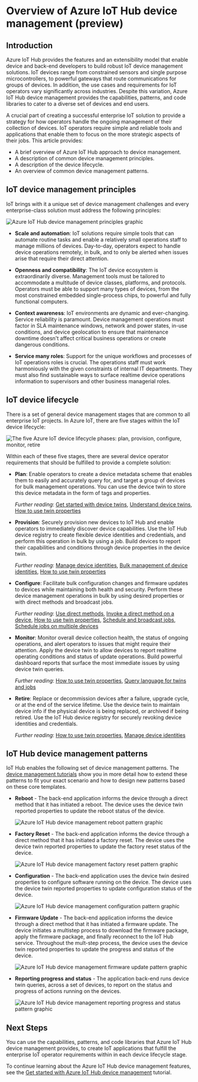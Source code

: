 <properties
 pageTitle="IoT Hub device management overview | Microsoft Azure"
 description="This article provides an overview of device management in Azure IoT Hub: enterprise device lifecycle, reboot, factory reset, firmware update, configuration, device twins, queries, jobs"
 services="iot-hub"
 documentationCenter=""
 authors="bzurcher"
 manager="timlt"
 editor=""/>

<tags
 ms.service="iot-hub"
 ms.devlang="na"
 ms.topic="get-started-article"
 ms.tgt_pltfrm="na"
 ms.workload="na"
 ms.date="10/03/2016"
 ms.author="bzurcher"/>

# <a name="overview-of-azure-iot-hub-device-management-preview"></a>Overview of Azure IoT Hub device management (preview)

## <a name="introduction"></a>Introduction

Azure IoT Hub provides the features and an extensibility model that enable device and back-end developers to build robust IoT device management solutions. IoT devices range from constrained sensors and single purpose microcontrollers, to powerful gateways that route communications for groups of devices.  In addition, the use cases and requirements for IoT operators vary significantly across industries.  Despite this variation, Azure IoT Hub device management provides the capabilities, patterns, and code libraries to cater to a diverse set of devices and end users.

A crucial part of creating a successful enterprise IoT solution to provide a strategy for how operators handle the ongoing management of their collection of devices. IoT operators require simple and reliable tools and applications that enable them to focus on the more strategic aspects of their jobs. This article provides:

- A brief overview of Azure IoT Hub approach to device management.
- A description of common device management principles.
- A description of the device lifecycle.
- An overview of common device management patterns.

## <a name="iot-device-management-principles"></a>IoT device management principles

IoT brings with it a unique set of device management challenges and every enterprise-class solution must address the following principles:

![Azure IoT Hub device management principles graphic][img-dm_principles]

- **Scale and automation**: IoT solutions require simple tools that can automate routine tasks and enable a relatively small operations staff to manage millions of devices. Day-to-day, operators expect to handle device operations remotely, in bulk, and to only be alerted when issues arise that require their direct attention.

- **Openness and compatibility**: The IoT device ecosystem is extraordinarily diverse. Management tools must be tailored to accommodate a multitude of device classes, platforms, and protocols. Operators must be able to support many types of devices, from the most constrained embedded single-process chips, to powerful and fully functional computers.

- **Context awareness**: IoT environments are dynamic and ever-changing. Service reliability is paramount. Device management operations must factor in SLA maintenance windows, network and power states, in-use conditions, and device geolocation to ensure that maintenance downtime doesn't affect critical business operations or create dangerous conditions.

- **Service many roles**: Support for the unique workflows and processes of IoT operations roles is crucial. The operations staff must work harmoniously with the given constraints of internal IT departments.  They must also find sustainable ways to surface realtime device operations information to supervisors and other business managerial roles.

## <a name="iot-device-lifecycle"></a>IoT device lifecycle

There is a set of general device management stages that are common to all enterprise IoT projects. In Azure IoT, there are five stages within the IoT device lifecycle:

![The five Azure IoT device lifecycle phases: plan, provision, configure, monitor, retire][img-device_lifecycle]

Within each of these five stages, there are several device operator requirements that should be fulfilled to provide a complete solution:

- **Plan**: Enable operators to create a device metadata scheme that enables them to easily and accurately query for, and target a group of devices for bulk management operations. You can use the device twin to store this device metadata in the form of tags and properties.

    *Further reading*: [Get started with device twins][lnk-twins-getstarted], [Understand device twins][lnk-twins-devguide], [How to use twin properties][lnk-twin-properties]

- **Provision**: Securely provision new devices to IoT Hub and enable operators to immediately discover device capabilities.  Use the IoT Hub device registry to create flexible device identities and credentials, and perform this operation in bulk by using a job. Build devices to report their capabilities and conditions through device properties in the device twin.

    *Further reading*: [Manage device identities][lnk-identity-registry], [Bulk management of device identities][lnk-bulk-identity], [How to use twin properties][lnk-twin-properties]

- **Configure**: Facilitate bulk configuration changes and firmware updates to devices while maintaining both health and security. Perform these device management operations in bulk by using desired properties or with direct methods and broadcast jobs.

    *Further reading*:  [Use direct methods][lnk-c2d-methods], [Invoke a direct method on a device][lnk-methods-devguide], [How to use twin properties][lnk-twin-properties], [Schedule and broadcast jobs][lnk-jobs], [Schedule jobs on multiple devices][lnk-jobs-devguide]

- **Monitor**: Monitor overall device collection health, the status of ongoing operations, and alert operators to issues that might require their attention.  Apply the device twin to allow devices to report realtime operating conditions and status of update operations. Build powerful dashboard reports that surface the most immediate issues by using device twin queries.

    *Further reading*: [How to use twin properties][lnk-twin-properties], [Query language for twins and jobs][lnk-query-language]

- **Retire**:  Replace or decommission devices after a failure, upgrade cycle, or at the end of the service lifetime.  Use the device twin to maintain device info if the physical device is being replaced, or archived if being retired. Use the IoT Hub device registry for securely revoking device identities and credentials.

    *Further reading*: [How to use twin properties][lnk-twin-properties], [Manage device identities][lnk-identity-registry]

## <a name="iot-hub-device-management-patterns"></a>IoT Hub device management patterns

IoT Hub enables the following set of device management patterns.  The [device management tutorials][lnk-get-started] show you in more detail how to extend these patterns to fit your exact scenario and how to design new patterns based on these core templates.

- **Reboot** - The back-end application informs the device through a direct method that it has initiated a reboot.  The device uses the device twin reported properties to update the reboot status of the device.

    ![Azure IoT Hub device management reboot pattern graphic][img-reboot_pattern]

- **Factory Reset** - The back-end application informs the device through a direct method that it has initiated a factory reset.  The device uses the device twin reported properties to update the factory reset status of the device.

    ![Azure IoT Hub device management factory reset pattern graphic][img-facreset_pattern]

- **Configuration** - The back-end application uses the device twin desired properties to configure software running on the device.  The device uses the device twin reported properties to update configuration status of the device.

    ![Azure IoT Hub device management configuration pattern graphic][img-config_pattern]

- **Firmware Update** - The back-end application informs the device through a direct method that it has initiated a firmware update.  The device initiates a multistep process to download the firmware package, apply the firmware package, and finally reconnect to the IoT Hub service.  Throughout the mult-step process, the device uses the device twin reported properties to update the progress and status of the device.

    ![Azure IoT Hub device management firmware update pattern graphic][img-fwupdate_pattern]

- **Reporting progress and status** - The application back-end runs device twin queries, across a set of devices, to report on the status and progress of actions running on the devices.

    ![Azure IoT Hub device management reporting progress and status pattern graphic][img-report_progress_pattern]

## <a name="next-steps"></a>Next Steps

You can use the capabilities, patterns, and code libraries that Azure IoT Hub device management provides, to create IoT applications that fulfill the enterprise IoT operator requirements within in each device lifecycle stage.

To continue learning about the Azure IoT Hub device management features, see the [Get started with Azure IoT Hub device management][lnk-get-started] tutorial.

<!-- Images and links -->
[img-dm_principles]: media/iot-hub-device-management-overview/image4.png
[img-device_lifecycle]: media/iot-hub-device-management-overview/image5.png
[img-config_pattern]: media/iot-hub-device-management-overview/configuration-pattern.png
[img-facreset_pattern]: media/iot-hub-device-management-overview/facreset-pattern.png
[img-fwupdate_pattern]: media/iot-hub-device-management-overview/fwupdate-pattern.png
[img-reboot_pattern]: media/iot-hub-device-management-overview/reboot-pattern.png
[img-report_progress_pattern]: media/iot-hub-device-management-overview/report-progress-pattern.png

[lnk-twins-devguide]: iot-hub-devguide-device-twins.md
[lnk-get-started]: iot-hub-device-management-get-started.md
[lnk-twins-getstarted]: iot-hub-node-node-twin-getstarted.md
[lnk-twin-properties]: iot-hub-node-node-twin-how-to-configure.md
[lnk-hub-getstarted]: iot-hub-csharp-csharp-getstarted.md
[lnk-identity-registry]: iot-hub-devguide-identity-registry.md
[lnk-bulk-identity]: iot-hub-bulk-identity-mgmt.md
[lnk-query-language]: iot-hub-devguide-query-language.md
[lnk-c2d-methods]: iot-hub-c2d-methods.md
[lnk-methods-devguide]: iot-hub-devguide-direct-methods.md
[lnk-jobs]: iot-hub-schedule-jobs.md
[lnk-jobs-devguide]: iot-hub-devguide-jobs.md